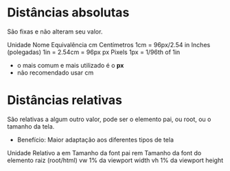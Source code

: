 # Distâncias absolutas <length>

São fixas e não alteram seu valor.

Unidade   Nome                  Equivalência
cm        Centímetros           1cm = 96px/2.54
in        Inches (polegadas)    1in = 2.54cm = 96px
px        Pixels                1px = 1/96th of 1in

* o mais comum e mais utilizado é o **px**
* não recomendado usar cm

# Distâncias relativas

São relativas a algum outro valor, pode ser o elemento pai, ou root, ou o tamanho da tela.

* Benefício: Maior adaptação aos diferentes tipos de tela

Unidade   Relativo a
em        Tamanho da font pai
rem       Tamanho da font do elemento raiz (root/html)
vw        1% da viewport width
vh        1% da viewport height